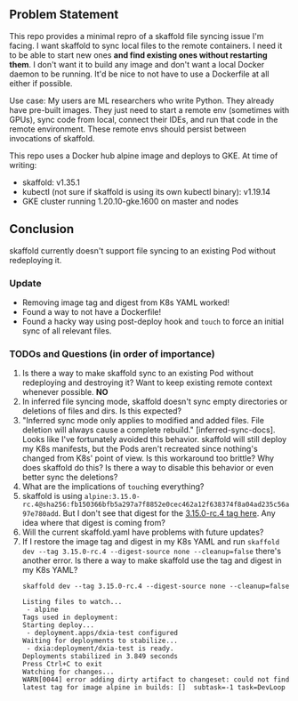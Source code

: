 ## Problem Statement

This repo provides a minimal repro of a skaffold file syncing issue I'm facing. I want skaffold to
sync local files to the remote containers. I need it to be able to start new ones **and find
existing ones without restarting them**. I don't want it to build any image and don't want a local
Docker daemon to be running. It'd be nice to not have to use a Dockerfile at all either if possible.

Use case: My users are ML researchers who write Python. They already have pre-built images.
They just need to start a remote env (sometimes with GPUs), sync code from local, connect their
IDEs, and run that code in the remote environment. These remote envs should persist between
invocations of skaffold.

This repo uses a Docker hub alpine image and deploys to GKE. At time of writing:

* skaffold: v1.35.1
* kubectl (not sure if skaffold is using its own kubectl binary): v1.19.14
* GKE cluster running 1.20.10-gke.1600 on master and nodes

## Conclusion

skaffold currently doesn't support file syncing to an existing Pod without redeploying it.

### Update

* Removing image tag and digest from K8s YAML worked!
* Found a way to not have a Dockerfile!
* Found a hacky way using post-deploy hook and `touch` to force an initial sync of all relevant files.

### TODOs and Questions (in order of importance)

1. Is there a way to make skaffold sync to an existing Pod without redeploying and destroying it? Want to keep existing
   remote context whenever possible. **NO**
2. In inferred file syncing mode, skaffold doesn't sync empty directories or deletions of files and dirs. Is this expected?
3. "Inferred sync mode only applies to modified and added files. File deletion will always cause a complete
   rebuild." [inferred-sync-docs]. Looks like I've fortunately avoided this behavior. skaffold will still deploy my K8s
   manifests, but the Pods aren't recreated since nothing's changed from K8s' point of view. Is this workaround too
   brittle? Why does skaffold do this? Is there a way to disable this behavior or even better sync the deletions? 
4. What are the implications of `touch`ing everything?
5. skaffold is using `alpine:3.15.0-rc.4@sha256:fb150366bfb5a297a7f8852e0cec462a12f638374f8a04ad235c56a97e780add`. But I
   don't see that digest for the [3.15.0-rc.4 tag here](https://hub.docker.com/_/alpine?tab=tags). Any idea where that
   digest is coming from?
6. Will the current skaffold.yaml have problems with future updates?
7. If I restore the image tag and digest in my K8s YAML and
   run `skaffold dev --tag 3.15.0-rc.4 --digest-source none --cleanup=false` there's another error. Is there a way to
   make skaffold use the tag and digest in my K8s YAML?
   ```
   skaffold dev --tag 3.15.0-rc.4 --digest-source none --cleanup=false

   Listing files to watch...
    - alpine
   Tags used in deployment:
   Starting deploy...
    - deployment.apps/dxia-test configured
   Waiting for deployments to stabilize...
    - dxia:deployment/dxia-test is ready.
   Deployments stabilized in 3.849 seconds
   Press Ctrl+C to exit
   Watching for changes...
   WARN[0044] error adding dirty artifact to changeset: could not find latest tag for image alpine in builds: []  subtask=-1 task=DevLoop
   ```
